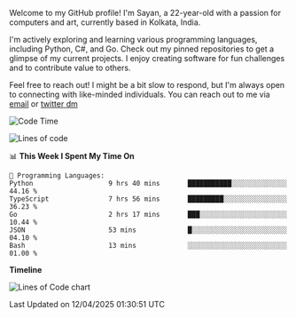 Welcome to my GitHub profile! I'm Sayan, a 22-year-old with a passion for computers and art, currently based in Kolkata, India.

I'm actively exploring and learning various programming languages, including Python, C#, and Go. Check out my pinned repositories to get a glimpse of my current projects. I enjoy creating software for fun challenges and to contribute value to others.

Feel free to reach out! I might be a bit slow to respond, but I'm always open to connecting with like-minded individuals. You can reach out to me via [email](mailto:me@sayanbiswas.in) or [twitter dm](https://twitter.com/TheDankDel)

<!--START_SECTION:waka-->
![Code Time](http://img.shields.io/badge/Code%20Time-2%2C192%20hrs%2056%20mins-blue)

![Lines of code](https://img.shields.io/badge/From%20Hello%20World%20I%27ve%20Written-7.8%20million%20lines%20of%20code-blue)

📊 **This Week I Spent My Time On** 

```text
💬 Programming Languages: 
Python                   9 hrs 40 mins       ███████████░░░░░░░░░░░░░░   44.16 % 
TypeScript               7 hrs 56 mins       █████████░░░░░░░░░░░░░░░░   36.23 % 
Go                       2 hrs 17 mins       ███░░░░░░░░░░░░░░░░░░░░░░   10.44 % 
JSON                     53 mins             █░░░░░░░░░░░░░░░░░░░░░░░░   04.10 % 
Bash                     13 mins             ░░░░░░░░░░░░░░░░░░░░░░░░░   01.00 % 
```

**Timeline**

![Lines of Code chart](https://raw.githubusercontent.com/Dank-del/Dank-del/main/assets/bar_graph.png)


 Last Updated on 12/04/2025 01:30:51 UTC
<!--END_SECTION:waka-->
